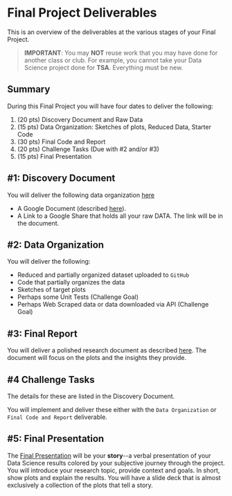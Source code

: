 # <i class="fas fa-layer-group fa-fw"></i> Final Project Deliverables

This is an overview of the deliverables at the various stages of your Final Project.

> **IMPORTANT**: You may **NOT** reuse work that you may have done for another class or club. For example, you cannot take your Data Science project done for **TSA**. Everything must be new.  

## Summary

During this Final Project you will have four dates to deliver the following:
1) (20 pts) Discovery Document and Raw Data 
2) (15 pts) Data Organization: Sketches of plots, Reduced Data, Starter Code  
3) (30 pts) Final Code and Report  
4) (20 pts) Challenge Tasks (Due with #2 and/or #3)
5) (15 pts) Final Presentation  

## #1: Discovery Document  
You will deliver the following data organization [here](organize.md)
* A Google Document (described [here](discovery.md)).
* A Link to a Google Share that holds all your raw DATA. The link will be in the document.

## #2: Data Organization  
You will deliver the following:  
* Reduced and partially organized dataset uploaded to `GitHub`  
* Code that partially organizes the data   
* Sketches of target plots  
* Perhaps some Unit Tests (Challenge Goal)  
* Perhaps Web Scraped data or data downloaded via API (Challenge Goal)  

## #3: Final Report
You will deliver a polished research document as described [here](final.md). The document will focus on the plots and the insights they provide.  

## #4 Challenge Tasks  
The details for these are listed in the Discovery Document</a>.    

You will implement and deliver these either with the `Data Organization` or `Final Code and Report` deliverable.  

## #5: Final Presentation
The [Final Presentation](presentation.md) will be your **story**--a verbal presentation of your Data Science results colored by your subjective journey through the project. You will introduce your research topic, provide context and goals. In short, show plots and explain the results. You will have a slide deck that is almost exclusively a collection of the plots that tell a story.  
